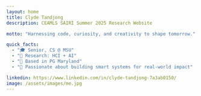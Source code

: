 ```yaml
---
layout: home
title: Clyde Tandjong
description: CEAMLS SAIRI Summer 2025 Research Website

motto: "Harnessing code, curiosity, and creativity to shape tomorrow."

quick_facts:
  - "🎓 Senior, CS @ MSU"
  - "🔬 Research: HCI + AI"
  - "📍 Based in PG Maryland"
  - "🚀 Passionate about building smart systems for real-world impact"

linkedin: https://www.linkedin.com/in/clyde-tandjong-7a3ab0150/
image: /assets/images/me.jpg
---
```

